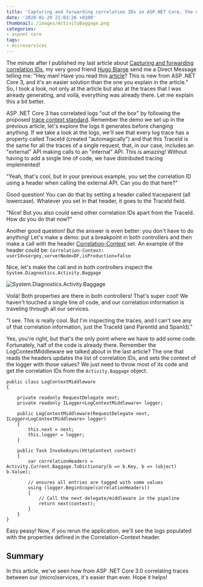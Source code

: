 ```yaml
---
title: 'Capturing and forwarding correlation IDs in ASP.NET Core, the easy way'
date: '2020-01-29 21:03:26 +0100'
thumbnail: /images/ActivityBaggage.png
categories:
- aspnet core
tags:
- microservices
---
```


The minute after I published my last article about [Capturing and forwarding correlation IDs](https://vgaltes.com/post/forwarding-correlation-ids-in-aspnetcore/), my very good friend [Hugo Biarge](https://twitter.com/hbiarge) send me a Direct Message telling me: "Hey man! Have you read this [article](https://devblogs.microsoft.com/aspnet/improvements-in-net-core-3-0-for-troubleshooting-and-monitoring-distributed-apps/)? This is new from  ASP .NET Core 3, and it's an easier solution than the one you explain in the article." So, I took a look, not only at the article but also at the traces that I was already generating, and voilà, everything was already there. Let me explain this a bit better.

ASP .NET Core 3 has correlated logs "out of the box" by following the proposed [trace context standard](https://www.w3.org/TR/trace-context/). Remember the demo we set up in the previous article, let's explore the logs it generates before changing anything. If we take a look at the logs, we'll see that every log trace has a property called TraceId (created "automagically") and that this TraceId is the same for all the traces of a single request, that, in our case, includes an "external" API making calls to an "internal" API. This is amazing! Without having to add a single line of code, we have distributed tracing implemented!

"Yeah, that's cool, but in your previous example, you set the correlation ID using a header when calling the external API. Can you do that here?" 

Good question! You can do that by setting a header called traceparent (all lowercase). Whatever you set in that header, it goes to the TraceId field.

"Nice! But you also could send other correlation IDs apart from the TraceId. How do you do that now?"

Another good question! But the answer is even better: you don't have to do anything! Let's make a demo: put a breakpoint in both controllers and then make a call with the header [Correlation-Context](https://github.com/w3c/correlation-context/blob/master/correlation_context/HTTP_HEADER_FORMAT.md) set. An example of the header could be: `Correlation-Context: userId=sergey,serverNode=DF,isProduction=false`

Nice, let's make the call and in both controllers inspect the `System.Diagnostics.Activity.Baggage`

![System.Diagnostics.Activity.Baggage](/images/ActivityBaggage.png)

Voilà! Both properties are there in both controllers! That's super cool! We haven't touched a single line of code, and our correlation information is traveling through all our services.

"I see. This is really cool. But I'm inspecting the traces, and I can't see any of that correlation information, just the TraceId (and ParentId and SpanId)."

Yes, you're right, but that's the only point where we have to add some code. Fortunately, half of the code is already there. Remember the LogContextMiddleware we talked about in the last article? The one that reads the headers updates the list of correlation IDs, and sets the context of the logger with those values? We just need to throw most of its code and get the correlation IDs from the `Activity.Baggage` object.

```
public class LogContextMiddleware  
{
  
    private readonly RequestDelegate next;	 
    private readonly ILogger<LogContextMiddleware> logger;	 
   	 
    public LogContextMiddleware(RequestDelegate next, ILogger<LogContextMiddleware> logger)	 
    {	 
        this.next = next;	 
        this.logger = logger;	 
    }	 
    
    public Task InvokeAsync(HttpContext context)	 
    {	 
        var correlationHeaders = Activity.Current.Baggage.ToDictionary(b => b.Key, b => (object) b.Value);	 
   
        // ensures all entries are tagged with some values	 
        using (logger.BeginScope(correlationHeaders))	 
        {	 
            // Call the next delegate/middleware in the pipeline	 
            return next(context);	 
        }	 
    }	 
}
```

Easy peasy! Now, if you rerun the application, we'll see the logs populated with the properties defined in the Correlation-Context header.

## Summary
In this article, we've seen how from ASP .NET Core 3.0 correlating traces between our (micro)services, it's easier than ever. Hope it helps!